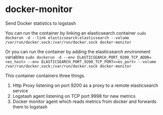 # docker-monitor
Send Docker statistics to logstash

You can run the container by linking an elasticsearch container
`sudo dockerun -d --link elasticsearch:elasticsearch --volume /var/run/docker.sock:/var/run/docker.sock docker-monitor`

Or you can run the container by adding the elasticsearch environment variables
`sudo dockerun -d --env ELASTICSEARCH_PORT_9200_TCP_ADDR=<es_host> --env ELASTICSEARCH_PORT_9200_TCP_PORT=<es_port> --volume /var/run/docker.sock:/var/run/docker.sock docker-monitor`

This container containers three things.
1. Http Proxy listening on port 9200 as a proxy to a remote elasticsearch service
2. Logstash agent listening on TCP port 9998 for new metrics
3. Docker monitor agent which reads metrics from docker and forwards them to logstash

